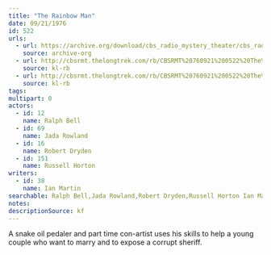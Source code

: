 ```yaml
---
title: "The Rainbow Man"
date: 09/21/1976
id: 522
urls: 
  - url: https://archive.org/download/cbs_radio_mystery_theater/cbs_radio_mystery_theater-0501-0550.zip/cbs_radio_mystery_theater-0501-0550%2Fcbsrmt_0522_the_rainbow_man.mp3
    source: archive-org
  - url: http://cbsrmt.thelongtrek.com/rb/CBSRMT%20760921%200522%20The%20Rainbow%20Man_wuwm.mp3
    source: kl-rb
  - url: http://cbsrmt.thelongtrek.com/rb/CBSRMT%20760921%200522%20The%20Rainbow%20Man_wbbm_rb.mp3
    source: kl-rb
tags: 
multipart: 0
actors:  
  - id: 12
    name: Ralph Bell  
  - id: 69
    name: Jada Rowland  
  - id: 16
    name: Robert Dryden  
  - id: 151
    name: Russell Horton
writers:  
  - id: 38
    name: Ian Martin
searchable: Ralph Bell,Jada Rowland,Robert Dryden,Russell Horton Ian Martin
notes: 
descriptionSource: kf
---
```

A snake oil pedaler and part time con-artist uses his skills to help a young couple who want to marry and to expose a corrupt sheriff.